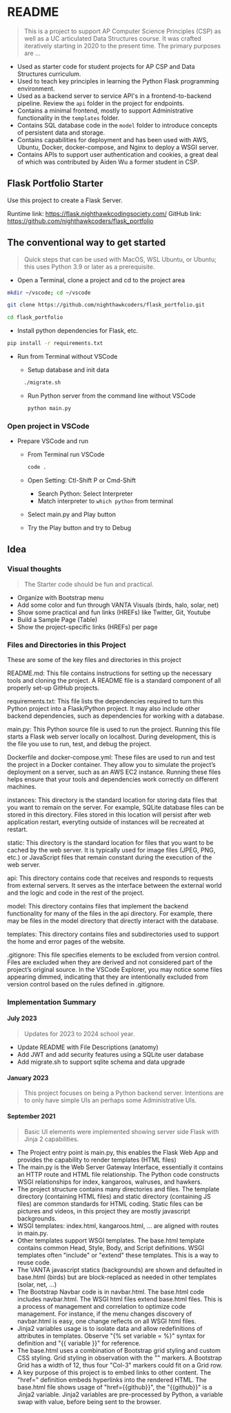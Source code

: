 #  README

> This is a project to support AP Computer Science Principles (CSP) as well as a UC articulated Data Structures course. It was crafted iteratively starting in 2020 to the present time.  The primary purposes are ...

- Used as starter code for student projects for AP CSP and Data Structures curriculum.
- Used to teach key principles in learning the Python Flask programming environment.
- Used as a backend server to service API's in a frontend-to-backend pipeline. Review the `api` folder in the project for endpoints.
- Contains a minimal frontend, mostly to support Administrative functionality in the `templates` folder.
- Contains SQL database code in the `model` folder to introduce concepts of persistent data and storage.
- Contains capabilities for deployment and has been used with AWS, Ubuntu, Docker, docker-compose, and Nginx to deploy a WSGI server.
- Contains APIs to support user authentication and cookies, a great deal of which was contributed by Aiden Wu a former student in CSP.  

## Flask Portfolio Starter

Use this project to create a Flask Server.

Runtime link: <https://flask.nighthawkcodingsociety.com/>
GitHub link: https://github.com/nighthawkcoders/flask_portfolio

## The conventional way to get started

> Quick steps that can be used with MacOS, WSL Ubuntu, or Ubuntu; this uses Python 3.9 or later as a prerequisite.

- Open a Terminal, clone a project and cd to the project area

```bash
mkdir ~/vscode; cd ~/vscode

git clone https://github.com/nighthawkcoders/flask_portfolio.git

cd flask_portfolio
```

- Install python dependencies for Flask, etc.

```bash
pip install -r requirements.txt
```

- Run from Terminal without VSCode

  - Setup database and init data
  
  ```bash
    ./migrate.sh
    ```

  - Run Python server from the command line without VSCode

    ```bash
    python main.py
    ```

### Open project in VSCode

- Prepare VSCode and run

  - From Terminal run VSCode

    ```bash
    code .
    ```

  - Open Setting: Ctl-Shift P or Cmd-Shift
    - Search Python: Select Interpreter
    - Match interpreter to `which python` from terminal

  - Select main.py and Play button
  - Try the Play button and try to Debug

## Idea

### Visual thoughts

> The Starter code should be fun and practical.

- Organize with Bootstrap menu
- Add some color and fun through VANTA Visuals (birds, halo, solar, net)
- Show some practical and fun links (HREFs) like Twitter, Git, Youtube
- Build a Sample Page (Table)
- Show the project-specific links (HREFs) per page

### Files and Directories in this Project

These are some of the key files and directories in this project

README.md: This file contains instructions for setting up the necessary tools and cloning the project. A README file is a standard component of all properly set-up GitHub projects.

requirements.txt: This file lists the dependencies required to turn this Python project into a Flask/Python project. It may also include other backend dependencies, such as dependencies for working with a database.

main.py: This Python source file is used to run the project. Running this file starts a Flask web server locally on localhost. During development, this is the file you use to run, test, and debug the project.

Dockerfile and docker-compose.yml: These files are used to run and test the project in a Docker container. They allow you to simulate the project’s deployment on a server, such as an AWS EC2 instance. Running these files helps ensure that your tools and dependencies work correctly on different machines.

instances: This directory is the standard location for storing data files that you want to remain on the server. For example, SQLite database files can be stored in this directory. Files stored in this location will persist after web application restart, everyting outside of instances will be recreated at restart.

static: This directory is the standard location for files that you want to be cached by the web server. It is typically used for image files (JPEG, PNG, etc.) or JavaScript files that remain constant during the execution of the web server.

api: This directory contains code that receives and responds to requests from external servers. It serves as the interface between the external world and the logic and code in the rest of the project.

model: This directory contains files that implement the backend functionality for many of the files in the api directory. For example, there may be files in the model directory that directly interact with the database.

templates: This directory contains files and subdirectories used to support the home and error pages of the website.

.gitignore: This file specifies elements to be excluded from version control. Files are excluded when they are derived and not considered part of the project’s original source. In the VSCode Explorer, you may notice some files appearing dimmed, indicating that they are intentionally excluded from version control based on the rules defined in .gitignore.

### Implementation Summary

#### July 2023

> Updates for 2023 to 2024 school year.

- Update README with File Descriptions (anatomy)
- Add JWT and add security features using a SQLite user database
- Add migrate.sh to support sqlite schema and data upgrade

#### January 2023

> This project focuses on being a Python backend server.  Intentions are to only have simple UIs an perhaps some Administrative UIs.

#### September 2021

> Basic UI elements were implemented showing server side Flask with Jinja 2 capabilities.

- The Project entry point is main.py, this enables the Flask Web App and provides the capability to render templates (HTML files)
- The main.py is the  Web Server Gateway Interface, essentially it contains an HTTP route and HTML file relationship.  The Python code constructs WSGI relationships for index, kangaroos, walruses, and hawkers.
- The project structure contains many directories and files.  The template directory (containing HTML files) and static directory (containing JS files) are common standards for HTML coding.  Static files can be pictures and videos, in this project they are mostly javascript backgrounds.
- WSGI templates: index.html, kangaroos.html, ... are aligned with routes in main.py.
- Other templates support WSGI templates.  The base.html template contains common Head, Style, Body, and Script definitions.  WSGI templates often "include" or "extend" these templates.  This is a way to reuse code.
- The VANTA javascript statics (backgrounds) are shown and defaulted in base.html (birds) but are block-replaced as needed in other templates (solar, net, ...)
- The Bootstrap Navbar code is in navbar.html. The base.html code includes navbar.html.  The WSGI html files extend base.html files.  This is a process of management and correlation to optimize code management.  For instance, if the menu changes discovery of navbar.html is easy, one change reflects on all WSGI html files.
- Jinja2 variables usage is to isolate data and allow redefinitions of attributes in templates.  Observe "{% set variable = %}" syntax for definition and "{{ variable }}" for reference.
- The base.html uses a combination of Bootstrap grid styling and custom CSS styling.  Grid styling in observation with the "<Col-3>" markers.  A Bootstrap Grid has a width of 12, thus four "Col-3" markers could fit on a Grid row.
- A key purpose of this project is to embed links to other content.  The "href=" definition embeds hyperlinks into the rendered HTML.  The base.html file shows usage of "href={{github}}", the "{{github}}" is a Jinja2 variable.  Jinja2 variables are pre-processed by Python, a variable swap with value, before being sent to the browser.
